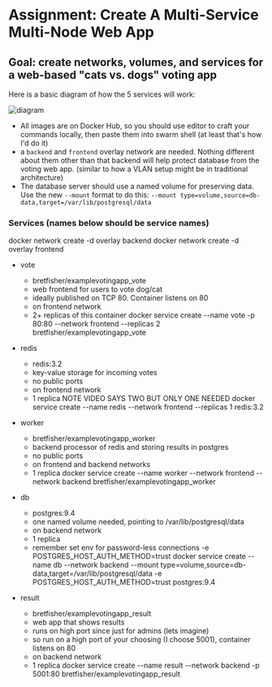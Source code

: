# Assignment: Create A Multi-Service Multi-Node Web App

## Goal: create networks, volumes, and services for a web-based "cats vs. dogs" voting app

Here is a basic diagram of how the 5 services will work:

![diagram](./architecture.png)

- All images are on Docker Hub, so you should use editor to craft your commands locally,
then paste them into swarm shell (at least that's how I'd do it)
- a `backend` and `frontend` overlay network are needed.
Nothing different about them other than that backend will help protect database from the voting web app.
(similar to how a VLAN setup might be in traditional architecture)
- The database server should use a named volume for preserving data.
Use the new `--mount` format to do this: `--mount type=volume,source=db-data,target=/var/lib/postgresql/data`

### Services (names below should be service names)



docker network create -d overlay backend
docker network create -d overlay frontend



- vote
  - bretfisher/examplevotingapp_vote
  - web frontend for users to vote dog/cat
  - ideally published on TCP 80. Container listens on 80
  - on frontend network
  - 2+ replicas of this container
docker service create --name vote -p 80:80 --network frontend --replicas 2 bretfisher/examplevotingapp_vote



- redis
  - redis:3.2
  - key-value storage for incoming votes
  - no public ports
  - on frontend network
  - 1 replica NOTE VIDEO SAYS TWO BUT ONLY ONE NEEDED
docker service create --name redis --network frontend --replicas 1 redis:3.2



- worker
  - bretfisher/examplevotingapp_worker
  - backend processor of redis and storing results in postgres
  - no public ports
  - on frontend and backend networks
  - 1 replica
docker service create --name worker --network frontend --network backend bretfisher/examplevotingapp_worker



- db
  - postgres:9.4
  - one named volume needed, pointing to /var/lib/postgresql/data
  - on backend network
  - 1 replica
  - remember set env for password-less connections -e POSTGRES_HOST_AUTH_METHOD=trust
docker service create --name db --network backend --mount type=volume,source=db-data,target=/var/lib/postgresql/data -e POSTGRES_HOST_AUTH_METHOD=trust postgres:9.4



- result
  - bretfisher/examplevotingapp_result
  - web app that shows results
  - runs on high port since just for admins (lets imagine)
  - so run on a high port of your choosing (I choose 5001), container listens on 80
  - on backend network
  - 1 replica
docker service create --name result --network backend -p 5001:80 bretfisher/examplevotingapp_result